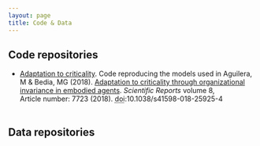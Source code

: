 ```yaml
---
layout: page
title: Code & Data
---
```


## Code repositories


<ul class="posts">
<li itemscope>
    <a href="https://github.com/MiguelAguilera/Adaptation-to-criticality-through-organizational-invariance" target="_blank">Adaptation to criticality</a>. 
    Code reproducing the models used in Aguilera, M &amp; Bedia, MG (2018). <a href="https://www.nature.com/articles/s41598-018-25925-4#Abs1" target="_blank" rel="noopener noreferrer">Adaptation to criticality through organizational invariance in embodied agents</a>. <i>Scientific Reports </i> volume 8, Article number: 7723 (2018). <abbr title="Digital Object Identifier">doi</abbr>:10.1038/s41598-018-25925-4
</li>

<br>

</ul>

## Data repositories
